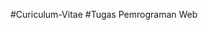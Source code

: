 #Curiculum-Vitae
#Tugas Pemrograman Web 
<!DOCTYPE html>
<html lang="en">
<head>
    <title>CURICULUM VITAE</title>
    <style type="text/css">
    table
        {background-color: yellow;}
    #below
        {background-color: black}

    </style>
</head>
<body>
    <center>
    <h1 align="center">CURRICULUM VITAE</h1>
    <table border="1" width="700px" a>
        <tr>
            <td colspan="2">
                <img src="Taufiq.jpg" height="150px" width="150px" alt="">
            </td>
            <td colspan="2">
                <h3 align="center">PROFIL SAYA</h3>
                <p align="justify">Namaku Moh Taufiqur Rochman lahir di Pasuruan, Jawa Timur. Kota yang dihimpit oleh dua hawa. Semakin ke 
                utara semakin dingin karena gunung bromo, semakin ke selatan semakin panas karena pantai laut jawa. 
                Hobby saya membaca novel tere liye dan suka membaca dan menonton video tentang game dan motorsport. 
                Bercita-cita menjadi programmer yang mempunyai pondasan islami</p>
            </td>
        </tr>
        <tr>
            <td colspan="2.5">
                <h3 align="center">HOBBY</h3>
                <p align="center">Membaca Novel</p>
                <p align="center">Nonton Motorsport</p>
                <p align="center">Nonton Edukasi dan Sejarah</p>
            </td>
            <td colspan="2">
                <h3 align="center">DATA PRIBADI</h3>
                <p align="center">TTL : Pasuruan, 25 April 2001</p>
                <p align="center">Jenis Kelamin : Laki-laki</p>
                <p align="center">Status : Belum Menikah</p>
                <p align="center">Tinggi / Berat : 165 cm / 45 kg</p>
            </td>
        <tr>
            <td colspan="2">
                <h3 align="center">PENDIDIKAN</h3>
                <p align="center">SDN Kebonagung Pasuruan</p>
                <p align="center">SMPN 4 Pasuruan</p>
                <p align="center">SMAN 4 Pasuruan</p>
                <p align="center">Pesantren Petik Depok</p>
            </td>
            <td colpsan="2">
                <h3 align="center">PENGALAMAN TERBAIK</h3>
                <p align="center">Lulusan terbaik dan termuda pada umur 10 tahun di TPQ</li>
                <p align="center">Rangking 5 Besar di Sekolah Dasar</p>
                <p align="center">Menjadi bagian keagamaan di Pesantren Petik</p>
                <p align="center">Menghafal 2 Juz Al-Qurandi Pesantren Petik</p>
            </td>
        </tr>
        <tr>
            <td colspan="5">
                <h2 align="center">KONTAK</h2>
                <ul>
                    <li><h4 align="justify">&nbsp;&nbsp;&nbsp;&nbsp;EMAIL</h4></li>
                    <p  align="justify">&nbsp;&nbsp;&nbsp;&nbsp;Fidargamer123@gmail.com</p>
                    <li><h4 align="justify">&nbsp;&nbsp;&nbsp;&nbsp;FACEBOOK</h4></li>
                    <p  align="justify">&nbsp;&nbsp;&nbsp;&nbsp;Moh Taufiqur Rochman</p>
                    <li><h4 align="justify">&nbsp;&nbsp;&nbsp;&nbsp;INSTAGRAM</h4></li>
                    <p  align="justify">&nbsp;&nbsp;&nbsp;&nbsp;@tau.fiiqur_int</p>
                    <li><h4 align="justify">&nbsp;&nbsp;&nbsp;&nbsp;WHATSAPP</h4></li>
                    <P  align="justify">&nbsp;&nbsp;&nbsp;&nbsp;0812-3582-9579</P>
                </ul>
            </td>
        </tr>
        <tr>
            <td id="below" colspan="5">
                <p>NOTHING TO SEE HERE, GO AWAY ~GTA SAN ANDREAS EASTER EGG</p>
            </td>
        </tr>
    </table>
    </center>
</body>
</html>

